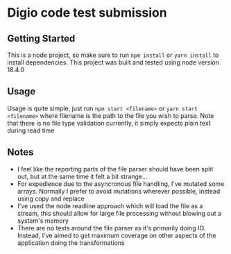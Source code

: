 # Digio code test submission

## Getting Started

This is a node project, so make sure to run `npm install` or `yarn install` to install dependencies. This project was built and tested using node version 18.4.0

## Usage

Usage is quite simple, just run `npm start <filename>` or `yarn start <filename>` where filename is the path to the file you wish to parse. Note that there is no file type validation currently, it simply expects plain text during read time

## Notes

- I feel like the reporting parts of the file parser should have been split out, but at the same time it felt a bit strange...
- For expedience due to the asyncronous file handling, I've mutated some arrays. Normally I prefer to avoid mutations wherever possible, instead using copy and replace
- I've used the node readline approach which will load the file as a stream, this should allow for large file processing without blowing out a system's memory
- There are no tests around the file parser as it's primarily doing IO. Instead, I've aimed to get maximum coverage on other aspects of the application doing the transformations
